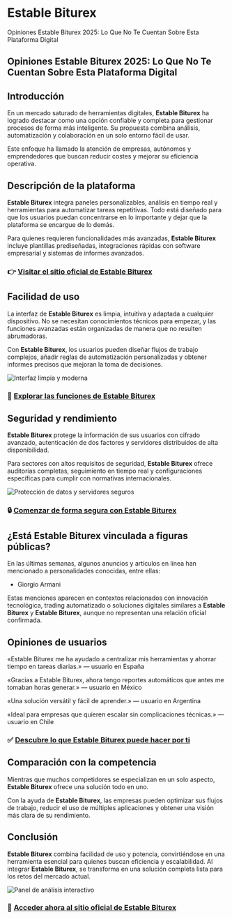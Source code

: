# Estable Biturex
Opiniones Estable Biturex 2025: Lo Que No Te Cuentan Sobre Esta Plataforma Digital
## Opiniones Estable Biturex 2025: Lo Que No Te Cuentan Sobre Esta Plataforma Digital

## Introducción
En un mercado saturado de herramientas digitales, **Estable Biturex** ha logrado destacar como una opción confiable y completa para gestionar procesos de forma más inteligente. Su propuesta combina análisis, automatización y colaboración en un solo entorno fácil de usar.

Este enfoque ha llamado la atención de empresas, autónomos y emprendedores que buscan reducir costes y mejorar su eficiencia operativa.

## Descripción de la plataforma
**Estable Biturex** integra paneles personalizables, análisis en tiempo real y herramientas para automatizar tareas repetitivas. Todo está diseñado para que los usuarios puedan concentrarse en lo importante y dejar que la plataforma se encargue de lo demás.

Para quienes requieren funcionalidades más avanzadas, **Estable Biturex** incluye plantillas prediseñadas, integraciones rápidas con software empresarial y sistemas de informes avanzados.

### 👉 **[Visitar el sitio oficial de Estable Biturex](https://establebiturex.es)**

## Facilidad de uso
La interfaz de **Estable Biturex** es limpia, intuitiva y adaptada a cualquier dispositivo. No se necesitan conocimientos técnicos para empezar, y las funciones avanzadas están organizadas de manera que no resulten abrumadoras.

Con **Estable Biturex**, los usuarios pueden diseñar flujos de trabajo complejos, añadir reglas de automatización personalizadas y obtener informes precisos que mejoran la toma de decisiones.

![Interfaz limpia y moderna](https://thumbs.dreamstime.com/b/fondo-limpio-y-minimalista-con-elementos-de-interfaz-usuario-elegantes-e-iconos-tecnolog%C3%ADa-moderna-panorama-que-reflejan-la-282243364.jpg)

### 🔗 **[Explorar las funciones de Estable Biturex](https://establebiturex.es)**

## Seguridad y rendimiento
**Estable Biturex** protege la información de sus usuarios con cifrado avanzado, autenticación de dos factores y servidores distribuidos de alta disponibilidad.

Para sectores con altos requisitos de seguridad, **Estable Biturex** ofrece auditorías completas, seguimiento en tiempo real y configuraciones específicas para cumplir con normativas internacionales.

![Protección de datos y servidores seguros](https://www.powerdata.es/hubfs/Destacada%20Cabecera%20pwd%20-%20Seguridad%20en%20la%20nube%20Data%20Masking%20para%20mantener%20tus%20datos%20a%20salvo.jpg)

### 🔒 **[Comenzar de forma segura con Estable Biturex](https://establebiturex.es)**

## ¿Está Estable Biturex vinculada a figuras públicas?
En las últimas semanas, algunos anuncios y artículos en línea han mencionado a personalidades conocidas, entre ellas:

- Giorgio Armani

Estas menciones aparecen en contextos relacionados con innovación tecnológica, trading automatizado o soluciones digitales similares a **Estable Biturex** y **Estable Biturex**, aunque no representan una relación oficial confirmada.

## Opiniones de usuarios
«Estable Biturex me ha ayudado a centralizar mis herramientas y ahorrar tiempo en tareas diarias.» — usuario en España

«Gracias a Estable Biturex, ahora tengo reportes automáticos que antes me tomaban horas generar.» — usuario en México

«Una solución versátil y fácil de aprender.» — usuario en Argentina

«Ideal para empresas que quieren escalar sin complicaciones técnicas.» — usuario en Chile

### ✅ **[Descubre lo que Estable Biturex puede hacer por ti](https://establebiturex.es)**

## Comparación con la competencia
Mientras que muchos competidores se especializan en un solo aspecto, **Estable Biturex** ofrece una solución todo en uno.

Con la ayuda de **Estable Biturex**, las empresas pueden optimizar sus flujos de trabajo, reducir el uso de múltiples aplicaciones y obtener una visión más clara de su rendimiento.

## Conclusión
**Estable Biturex** combina facilidad de uso y potencia, convirtiéndose en una herramienta esencial para quienes buscan eficiencia y escalabilidad. Al integrar **Estable Biturex**, se transforma en una solución completa lista para los retos del mercado actual.

![Panel de análisis interactivo](https://thumbs.dreamstime.com/b/panel-digital-con-an%C3%A1lisis-interactivo-y-visualizaci%C3%B3n-de-datos-un-tablero-futurista-muestra-varias-pantallas-gr%C3%A1ficos-371483608.jpg)

### 🚀 **[Acceder ahora al sitio oficial de Estable Biturex](https://establebiturex.es)**
